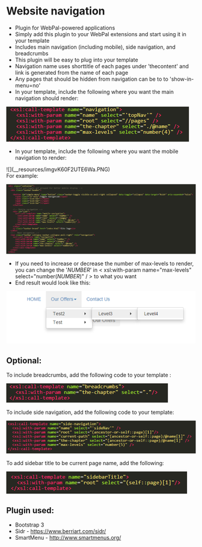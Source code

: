 Website navigation
==================

- Plugin for WebPal-powered applications
- Simply add this plugin to your WebPal extensions and start using it in your template
- Includes main navigation (including mobile), side navigation, and breadcrumbs
- This plugin will be easy to plug into your template
- Navigation name uses shorttitle of each pages under 'thecontent' and link is generated from the name of each page
- Any pages that should be hidden from navigation can be to to 'show-in-menu=no'
- In your template, include the following where you want the main navigation should render:

![](__resources/img6JXEE05sVOHA.PNG)

- In your template, include the following where you want the mobile navigation to render:

<div>![](__resources/imgvK60F2UTE6Wa.PNG)

 </div>For example:

![](__resources/imgWZhi4iWKtM3o.PNG)

- If you need to increase or decrease the number of max-levels to render, you can change the '_NUMBER_' in < xsl:with-param name="max-levels" select="number(_NUMBER_)" / > to what you want
- End result would look like this:

![](__resources/imgodvjpV_ogNny.PNG)

Optional:
---------

To include breadcrumbs, add the following code to your template :

![](__resources/imgu1Z8DxfjSIUn.PNG)

To include side navigation, add the following code to your template:

![](__resources/img3aKIdIq81jF6.PNG)

To add sidebar title to be current page name, add the following:

![](__resources/imglTRaeSrgedUY.PNG)

Plugin used:
------------

- Bootstrap 3
- Sidr - https://www.berriart.com/sidr/
- SmartMenu - http://www.smartmenus.org/